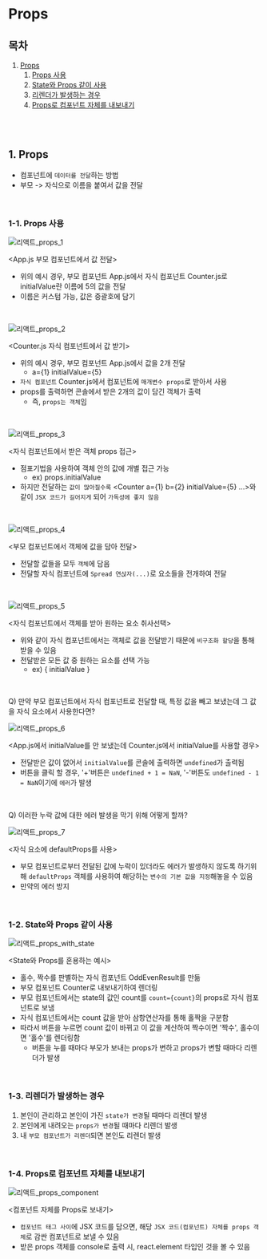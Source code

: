 # Props

## 목차

1. [Props](#1-props)
    1. [Props 사용](#1-1-props-사용)
    2. [State와 Props 같이 사용](#1-2-state와-props-같이-사용)
    3. [리렌더가 발생하는 경우](#1-3-리렌더가-발생하는-경우)
    4. [Props로 컴포넌트 자체를 내보내기](#1-4-props로-컴포넌트-자체를-내보내기)

<br>
<br>

## 1. Props

- 컴포넌트에 `데이터를 전달`하는 방법
- 부모 -> 자식으로 이름을 붙여서 값을 전달

<br>

### 1-1. Props 사용

![리액트_props_1](../../assets/img/React_props_1.png)

<App.js 부모 컴포넌트에서 값 전달>

- 위의 예시 경우, 부모 컴포넌트 App.js에서 자식 컴포넌트 Counter.js로 initialValue란 이름에 5의 값을 전달
- 이름은 커스텀 가능, 값은 중괄호에 담기

<br>

![리액트_props_2](../../assets/img/React_props_2.png)

<Counter.js 자식 컴포넌트에서 값 받기>

- 위의 예시 경우, 부모 컴포넌트 App.js에서 값을 2개 전달
    - a={1} initialValue={5}
- `자식 컴포넌트` Counter.js에서 컴포넌트에 `매개변수 props`로 받아서 사용
- props를 출력하면 콘솔에서 받은 2개의 값이 담긴 객체가 출력
    - 즉, `props는 객체`임

<br>

![리액트_props_3](../../assets/img/React_props_3.png)

<자식 컴포넌트에서 받은 객체 props 접근>

- 점표기법을 사용하여 객체 안의 값에 개별 접근 가능
    - ex) props.initialValue
- 하지만 전달하는 `값이 많아질수록` <Counter a={1} b={2} initialValue={5} ...>와 같이 `JSX 코드가 길어지게` 되어 `가독성에 좋지 않음`

<br>

![리액트_props_4](../../assets/img/React_props_4.png)

<부모 컴포넌트에서 객체에 값을 담아 전달>

- 전달할 값들을 모두 `객체`에 담음
- 전달할 자식 컴포넌트에 `Spread 연삱자(...)`로 요소들을 전개하여 전달

<br>

![리액트_props_5](../../assets/img/React_props_5.png)

<자식 컴포넌트에서 객체를 받아 원하는 요소 취사선택>

- 위와 같이 자식 컴포넌트에서는 객체로 값을 전달받기 때문에 `비구조화 할당`을 통해 받을 수 있음
- 전달받은 모든 값 중 원하는 요소를 선택 가능
    - ex) { initialValue }

<br>

Q) 만약 부모 컴포넌트에서 자식 컴포넌트로 전달할 때, 특정 값을 빼고 보냈는데 그 값을 자식 요소에서 사용한다면?

![리액트_props_6](../../assets/img/React_props_6.png)

<App.js에서 initialValue를 안 보냈는데 Counter.js에서 initialValue를 사용할 경우>

- 전달받은 값이 없어서 `initialValue`를 콘솔에 출력하면 `undefined`가 출력됨
- 버튼을 클릭 할 경우, '+'버튼은 `undefined + 1 = NaN`, '-'버튼도 `undefined - 1 = NaN`이기에 `에러`가 발생

<br>

Q) 이러한 누락 값에 대한 에러 발생을 막기 위해 어떻게 할까?

![리액트_props_7](../../assets/img/React_props_7.png)

<자식 요소에 defaultProps를 사용>

- 부모 컴포넌트로부터 전달된 값에 누락이 있더라도 에러가 발생하지 않도록 하기위해 `defaultProps` 객체를 사용하여 해당하는 `변수의 기본 값을 지정`해놓을 수 있음
- 만약의 에러 방지

<br>

### 1-2. State와 Props 같이 사용

![리액트_props_with_state](../../assets/img/React_props_with_state.png)

<State와 Props를 혼용하는 예시>

- 홀수, 짝수를 판별하는 자식 컴포넌트 OddEvenResult를 만듦
- 부모 컴포넌트 Counter로 내보내기하여 렌더링
- 부모 컴포넌트에서는 state의 값인 count를 `count={count}`의 props로 자식 컴포넌트로 보냄
- 자식 컴포넌트에서는 count 값을 받아 삼항연산자를 통해 홀짝을 구분함
- 따라서 버튼을 누르면 count 값이 바뀌고 이 값을 계산하여 짝수이면 '짝수', 홀수이면 '홀수'를 렌더링함
    - 버튼을 누를 때마다 부모가 보내는 props가 변하고 props가 변할 때마다 리렌더가 발생

<br>

### 1-3. 리렌더가 발생하는 경우

1. 본인이 관리하고 본인이 가진 `state가 변경`될 때마다 리렌더 발생
2. 본인에게 내려오는 `props가 변경`될 때마다 리렌더 발생
3. 내 `부모 컴포넌트가 리렌더`되면 본인도 리렌더 발생

<br>

### 1-4. Props로 컴포넌트 자체를 내보내기

![리액트_props_component](../../assets/img/React_props_component.png)

<컴포넌트 자체를 Props로 보내기>

- `컴포넌트 태그 사이`에 JSX 코드를 담으면, 해당 `JSX 코드(컴포넌트) 자체를 props 객체`로 감싼 컴포넌트로 보낼 수 있음
- 받은 props 객체를 console로 출력 시, react.element 타입인 것을 볼 수 있음
